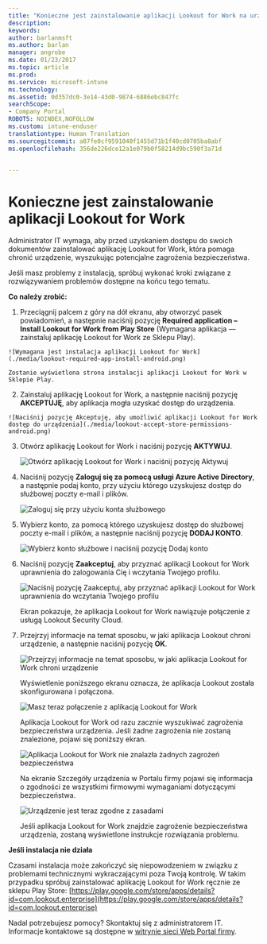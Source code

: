 ```yaml
---
title: "Konieczne jest zainstalowanie aplikacji Lookout for Work na urządzeniu z systemem Android | Microsoft Docs"
description: 
keywords: 
author: barlanmsft
ms.author: barlan
manager: angrobe
ms.date: 01/23/2017
ms.topic: article
ms.prod: 
ms.service: microsoft-intune
ms.technology: 
ms.assetid: 0d357dc0-3e14-43d0-9874-6886ebc847fc
searchScope:
- Company Portal
ROBOTS: NOINDEX,NOFOLLOW
ms.custom: intune-enduser
translationtype: Human Translation
ms.sourcegitcommit: a87fe0cf9591040f1455d71b1f40cd0705ba8abf
ms.openlocfilehash: 356de226dce12a1e079b0f58214d9bc590f3a71d


---
```


# <a name="you-need-to-install-lookout-for-work"></a>Konieczne jest zainstalowanie aplikacji Lookout for Work

Administrator IT wymaga, aby przed uzyskaniem dostępu do swoich dokumentów zainstalować aplikację Lookout for Work, która pomaga chronić urządzenie, wyszukując potencjalne zagrożenia bezpieczeństwa.

Jeśli masz problemy z instalacją, spróbuj wykonać kroki związane z rozwiązywaniem problemów dostępne na końcu tego tematu.


**Co należy zrobić:**

1.    Przeciągnij palcem z góry na dół ekranu, aby otworzyć pasek powiadomień, a następnie naciśnij pozycję **Required application – Install Lookout for Work from Play Store** (Wymagana aplikacja — zainstaluj aplikację Lookout for Work ze Sklepu Play).

    ![Wymagana jest instalacja aplikacji Lookout for Work](./media/lookout-required-app-install-android.png)

    Zostanie wyświetlona strona instalacji aplikacji Lookout for Work w Sklepie Play.

2.    Zainstaluj aplikację Lookout for Work, a następnie naciśnij pozycję **AKCEPTUJĘ**, aby aplikacja mogła uzyskać dostęp do urządzenia.

    ![Naciśnij pozycję Akceptuję, aby umożliwić aplikacji Lookout for Work dostęp do urządzenia](./media/lookout-accept-store-permissions-android.png)

3. Otwórz aplikację Lookout for Work i naciśnij pozycję **AKTYWUJ**.

    ![Otwórz aplikację Lookout for Work i naciśnij pozycję Aktywuj](./media/lookout-activate-button-android.png)

4. Naciśnij pozycję **Zaloguj się za pomocą usługi Azure Active Directory**, a następnie podaj konto, przy użyciu którego uzyskujesz dostęp do służbowej poczty e-mail i plików.

    ![Zaloguj się przy użyciu konta służbowego](./media/lookout-sign-in-azure-android.png)

5. Wybierz konto, za pomocą którego uzyskujesz dostęp do służbowej poczty e-mail i plików, a następnie naciśnij pozycję **DODAJ KONTO**.

    ![Wybierz konto służbowe i naciśnij pozycję Dodaj konto](./media/lookout-pick-account-android.png)

6. Naciśnij pozycję **Zaakceptuj**, aby przyznać aplikacji Lookout for Work uprawnienia do zalogowania Cię i wczytania Twojego profilu.

    ![Naciśnij pozycję Zaakceptuj, aby przyznać aplikacji Lookout for Work uprawnienia do wczytania Twojego profilu](./media/lookout-needs-permission-to-view-profile-android.png)

    Ekran pokazuje, że aplikacja Lookout for Work nawiązuje połączenie z usługą Lookout Security Cloud.

7. Przejrzyj informacje na temat sposobu, w jaki aplikacja Lookout chroni urządzenie, a następnie naciśnij pozycję **OK**.

    ![Przejrzyj informacje na temat sposobu, w jaki aplikacja Lookout for Work chroni urządzenie](./media/lookout-how-it-protects-your-device-android.png)

    Wyświetlenie poniższego ekranu oznacza, że aplikacja Lookout została skonfigurowana i połączona.

    ![Masz teraz połączenie z aplikacją Lookout for Work](./media/lookout-you-are-now-connected-android.png)

    Aplikacja Lookout for Work od razu zacznie wyszukiwać zagrożenia bezpieczeństwa urządzenia. Jeśli żadne zagrożenia nie zostaną znalezione, pojawi się poniższy ekran.

    ![Aplikacja Lookout for Work nie znalazła żadnych zagrożeń bezpieczeństwa](./media/lookout-scan-no-threats-found-android.png)

    Na ekranie Szczegóły urządzenia w Portalu firmy pojawi się informacja o zgodności ze wszystkimi firmowymi wymaganiami dotyczącymi bezpieczeństwa.

    ![Urządzenie jest teraz zgodne z zasadami](./media/lookout-device-now-compliant-android.png)

    Jeśli aplikacja Lookout for Work znajdzie zagrożenie bezpieczeństwa urządzenia, zostaną wyświetlone instrukcje rozwiązania problemu.

**Jeśli instalacja nie działa**

Czasami instalacja może zakończyć się niepowodzeniem w związku z problemami technicznymi wykraczającymi poza Twoją kontrolę. W takim przypadku spróbuj zainstalować aplikację Lookout for Work ręcznie ze sklepu Play Store: [https://play.google.com/store/apps/details?id=com.lookout.enterprise](https://play.google.com/store/apps/details?id=com.lookout.enterprise)

Nadal potrzebujesz pomocy? Skontaktuj się z administratorem IT. Informacje kontaktowe są dostępne w [witrynie sieci Web Portal firmy](http://portal.manage.microsoft.com).



<!--HONumber=Jan17_HO4-->


